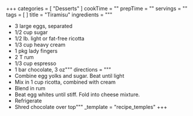 +++
categories = [ "Desserts" ]
cookTime = ""
prepTime = ""
servings = ""
tags = [ ]
title = "Tiramisu"
ingredients = """
* 3 large eggs, separated
* 1/2 cup sugar
* 1/2 lb. light or fat-free ricotta
* 1/3 cup heavy cream
* 1 pkg lady fingers
* 2 T rum
* 1/3 cup espresso
* 1 bar chocolate, 3 oz"""
directions = """
* Combine egg yolks and sugar. Beat until light
* Mix in 1 cup ricotta, combined with cream
* Blend in rum
* Beat egg whites until stiff. Fold into cheese mixture.
* Refrigerate
* Shred chocolate over top"""
_template = "recipe_temples"
+++

